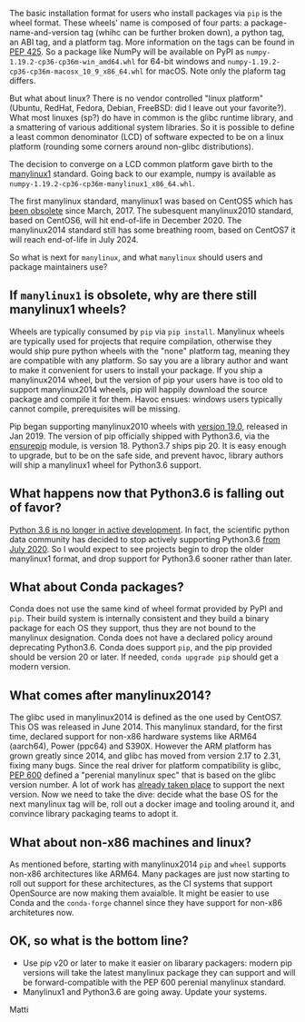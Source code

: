 <!--
.. title: Manylinux1 is obsolete, manylinux2010 is almost EOL, what is next?
.. slug: manylinux1-is-obsolete-manylinux2010-is-almost-eol-what-is-next
.. date: 2020-10-08 14:00:06 UTC-05:00
.. tags: 
.. category: 
.. link: 
.. description: 
.. type: text
-->

The basic installation format for users who install packages via `pip` is
the wheel format. These wheels' name is composed of four parts: a
package-name-and-version tag (whihc can be further broken down), a python tag,
an ABI tag, and a platform tag. More information on the tags can be found in
[PEP 425](https://www.python.org/dev/peps/pep-0425).  So a package like NumPy
will be available on PyPI as `numpy-1.19.2-cp36-cp36m-win_amd64.whl` for 64-bit
windows and `numpy-1.19.2-cp36-cp36m-macosx_10_9_x86_64.whl` for macOS. Note
only the plaform tag differs. 

But what about linux? There is no vendor controlled "linux platform" (Ubuntu,
RedHat, Fedora, Debian, FreeBSD: did I leave out your favorite?). What most
linuxes (sp?) do have in common is the glibc runtime library, and a smattering
of various additional system libraries. So it is possible to define a least
common denominator (LCD) of software expected to be on a linux platform
(rounding some corners around non-glibc distributions).

The decision to converge on a LCD common platform gave birth to the
[manylinux1](https://www.python.org/dev/peps/pep-0513/) standard. Going back
to our example, numpy is available as
`numpy-1.19.2-cp36-cp36m-manylinux1_x86_64.whl`.

The first manylinux standard, manylinux1 was based on CentOS5 which has [been
obsolete](https://endoflife.software/operating-systems/linux/centos) since
March, 2017. The subesquent manylinux2010 standard, based on CentOS6, will hit
end-of-life in December 2020. The manylinux2014 standard still has some
breathing room, based on CentOS7 it will reach end-of-life in July 2024.

So what is next for `manylinux`, and what `manylinux` should users and package
maintainers use?

<!-- TEASER_END -->

## If `manylinux1` is obsolete, why are there still manylinux1 wheels?

Wheels are typically consumed by `pip` via `pip install`. Manylinux wheels are
typically used for projects that require compilation, otherwise they would ship
pure python wheels with the "none" platform tag, meaning they are compatible with
any platform. So say you are a library author and want to make it convenient
for users to install your package. If you ship a manylinux2014 wheel, but the
version of pip your users have is too old to support manylinux2014 wheels, pip
will happily download the source package and compile it for them. Havoc ensues:
windows users typically cannot compile, prerequisites will be missing.

Pip began supporting manylinux2010 wheels with [version
19.0](https://github.com/pypa/pip/blob/master/NEWS.rst#190-2019-01-22),
released in Jan 2019. The version of pip officially shipped with Python3.6, via
the [ensurepip](https://docs.python.org/3.6/library/ensurepip.html) module, is
version 18. Python3.7 ships pip 20. It is easy enough to upgrade, but to be on
the safe side, and prevent havoc, library authors will ship a manylinux1 wheel
for Python3.6 support.

## What happens now that Python3.6 is falling out of favor?
[Python 3.6 is no longer in active
development](https://www.python.org/dev/peps/pep-0494). In fact, the scientific
python data community has decided to stop actively supporting Python3.6 [from
July
2020](https://numpy.org/neps/nep-0029-deprecation_policy.html#support-table).
So I would expect to see projects begin to drop the older manylinux1 format,
and drop support for Python3.6 sooner rather than later.

## What about Conda packages?
Conda does not use the same kind of wheel format provided by PyPI and `pip`. Their
build system is internally consistent and they build a binary package for each
OS they support, thus they are not bound to the manylinux designation.
Conda does not have a declared policy around deprecating Python3.6. Conda does
support `pip`, and the pip provided should be version 20 or later. If needed,
`conda upgrade pip` should get a modern version.

## What comes after manylinux2014?
The glibc used in manylinux2014 is defined as the one used by CentOS7. This OS
was released in June 2014. This manylinux standard, for the first time,
declared support for non-x86 hardware systems like ARM64 (aarch64), Power
(ppc64) and S390X.  However the ARM platform has grown greatly since 2014, and
glibc has moved from version 2.17 to 2.31, fixing many bugs. Since the real
driver for platform compatibility is glibc, [PEP
600](https://www.python.org/dev/peps/pep-0600/) defined a "perenial manylinux
spec" that is based on the glibc version number. A lot of work has [already
taken place](https://github.com/pypa/manylinux/issues/542) to support the next
version. Now we need to take the dive: decide what the base OS for the next
manylinux tag will be, roll out a docker image and tooling around it, and
convince library packaging teams to adopt it.

## What about non-x86 machines and linux?

As mentioned before, starting with manylinux2014 `pip` and `wheel` supports
non-x86 architectures like ARM64. Many packages are just now starting to roll
out support for these architectures, as the CI systems that support OpenSource
are now making them avaialble. It might be easier to use Conda and the
`conda-forge` channel since they have support for non-x86 architetures now.

## OK, so what is the bottom line?

- Use pip v20 or later to make it easier on libarary packagers: modern pip
  versions will take the latest manylinux package they can support and will be
  forward-compatible with the PEP 600 perenial manylinux standard.
- Manylinux1 and Python3.6 are going away. Update your systems.

Matti
